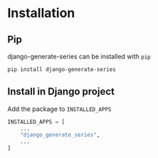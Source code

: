 # Installation

## Pip

django-generate-series can be installed with `pip`

```bash
pip install django-generate-series
```

## Install in Django project

Add the package to `INSTALLED_APPS`

```python
INSTALLED_APPS = [
    ...
    "django_generate_series",
    ...
]
```
